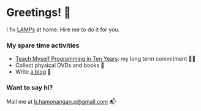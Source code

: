 # Greetings! 👋

I fix [LAMPs](https://en.wikipedia.org/wiki/LAMP_(software_bundle)) at home. Hire me to do it for you.

### My spare time activities

- [Teach Myself Programming in Ten Years](https://www.norvig.com/21-days.html): my long term commitment 👨‍🎓
- Collect physical DVDs and books 📖
- Write [a blog](https://hamonangann.github.io/) 📝

### Want to say hi?
Mail me at [b.hamonangan.p@gmail.com](mailto:b.hamonangan.p@gmail.com) 📬
<!--
**hamonangann/hamonangann** is a ✨ _special_ ✨ repository because its `README.md` (this file) appears on your GitHub profile.

Here are some ideas to get you started:

- 🔭 I’m currently working on ...
- 🌱 I’m currently learning ...
- 👯 I’m looking to collaborate on ...
- 🤔 I’m looking for help with ...
- 💬 Ask me about ...
- 📫 How to reach me: ...
- 😄 Pronouns: ...
- ⚡ Fun fact: ...
-->
